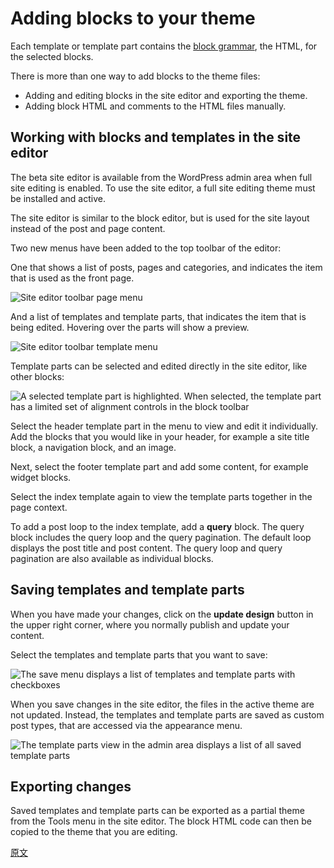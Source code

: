 # Adding blocks to your theme

Each template or template part contains the [block grammar](https://developer.wordpress.org/block-editor/principles/key-concepts/#blocks), the HTML, for the selected blocks.

There is more than one way to add blocks to the theme files:

- Adding and editing blocks in the site editor and exporting the theme.
- Adding block HTML and comments to the HTML files manually.


## Working with blocks and templates in the site editor

The beta site editor is available from the WordPress admin area when full site editing is enabled.
To use the site editor, a full site editing theme must be installed and active.

The site editor is similar to the block editor, but is used for the site layout instead of the post and page content.

Two new menus have been added to the top toolbar of the editor:

One that shows a list of posts, pages and categories, and indicates the item that is used as the front page.

![Site editor toolbar page menu](https://wordpress.org/gutenberg/files/2020/07/block-based-themes-page-menu.png)

And a list of templates and template parts, that indicates the item that is being edited. Hovering over the parts will show a preview.

![Site editor toolbar template menu](https://wordpress.org/gutenberg/files/2020/07/block-based-themes-template-menu.png)

Template parts can be selected and edited directly in the site editor, like other blocks:

![A selected template part is highlighted. When selected, the template part has a limited set of alignment controls in the block toolbar](https://wordpress.org/gutenberg/files/2020/07/block-based-themes-editor-template-part.png)

Select the header template part in the menu to view and edit it individually.
Add the blocks that you would like in your header, for example a site title block, a navigation block, and an image.

Next, select the footer template part and add some content, for example widget blocks.

Select the index template again to view the template parts together in the page context.

To add a post loop to the index template, add a **query** block.
The query block includes the query loop and the query pagination.
The default loop displays the post title and post content.
The query loop and query pagination are also available as individual blocks.


## Saving templates and template parts

When you have made your changes, click on the **update design** button in the upper right corner,
where you normally publish and update your content.

Select the templates and template parts that you want to save:

![The save menu displays a list of templates and template parts with checkboxes](https://wordpress.org/gutenberg/files/2020/07/block-based-themes-save.png)


When you save changes in the site editor, the files in the active theme are not updated.
Instead, the templates and template parts are saved as custom post types, that are accessed via the appearance menu.

![The template parts view in the admin area displays a list of all saved template parts](https://wordpress.org/gutenberg/files/2020/07/block-based-themes-appearance-template-parts.png)


## Exporting changes

Saved templates and template parts can be exported as a partial theme from the Tools menu in the site editor.
The block HTML code can then be copied to the theme that you are editing.

[原文](https://github.com/WordPress/gutenberg/blob/master/docs/designers-developers/developers/tutorials/block-based-themes/block-based-themes-2-adding-blocks.md)